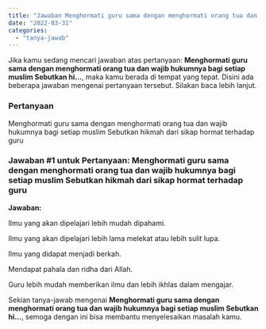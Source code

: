 ```yaml
---
title: "Jawaban Menghormati guru sama dengan menghormati orang tua dan wajib hukumnya bagi setiap muslim Sebutkan hi..."
date: "2022-03-31"
categories: 
  - "tanya-jawab"
---
```


Jika kamu sedang mencari jawaban atas pertanyaan: **Menghormati guru sama dengan menghormati orang tua dan wajib hukumnya bagi setiap muslim Sebutkan hi...**, maka kamu berada di tempat yang tepat. Disini ada beberapa jawaban mengenai pertanyaan tersebut. Silakan baca lebih lanjut.

### Pertanyaan

Menghormati guru sama dengan menghormati orang tua dan wajib hukumnya bagi setiap muslim Sebutkan hikmah dari sikap hormat terhadap guru​

### Jawaban #1 untuk Pertanyaan: Menghormati guru sama dengan menghormati orang tua dan wajib hukumnya bagi setiap muslim Sebutkan hikmah dari sikap hormat terhadap guru​

**Jawaban:**

Ilmu yang akan dipelajari lebih mudah dipahami.

Ilmu yang akan dipelajari lebih lama melekat atau lebih sulit lupa.

Ilmu yang didapat menjadi berkah.

Mendapat pahala dan ridha dari Allah.

Guru lebih mudah memberikan ilmu dan lebih ikhlas dalam mengajar.

Sekian tanya-jawab mengenai **Menghormati guru sama dengan menghormati orang tua dan wajib hukumnya bagi setiap muslim Sebutkan hi...**, semoga dengan ini bisa membantu menyelesaikan masalah kamu.
